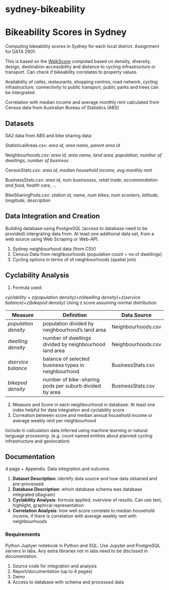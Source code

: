 # sydney-bikeability

# Bikeability Scores in Sydney

Computing bikeability scores in Sydney for each local district. Assignment for DATA 2901. 

This is based on the [WalkScore](https://www.walk.score.com/AU-NSW/Sydney) computed based on density, diversity, design, destination accessibility and distance to cycling infrastructure or transport. Can check if bikeability correlates to property values.

Availability of cafes, restaurants, shopping centres, road network, cycling infrastructure, connectivity to public transport, public parks and trees can be intergrated.

Correlation with median income and average monthly rent calculated from Census data from Australian Bureau of Statistics (ABS) 

## Datasets

SA2 data from ABS and bike sharing data:

StatisticalAreas.csv: *area id, area name, parent area id*

Neighbourhoods.csv: *area id, area name, land area, population, number of dwellings, number of business*

CensusStats.csv: *area id, median household income, avg monthly rent*

BusinessStats.csv:  *area id, num businesses, retail trade, accommodation and food, health care, ...*

BikeSharingPods.csv: *station id, name, num bikes, num scooters, latitude, longitude, description*

## Data Integration and Creation

Building database using PostgreSQL (access to database need to be provided) intergrating data from. At least one additional data set, from a web source using Web Scraping or Web-API. 

1. Sydney neighbourhood data (from CSV)
2. Census Data from neighbourhoods (population count + no of dwellings)
3. Cycling options in terms of of neighbourhoods (spatial join)

## Cyclability Analysis 

1. Formula used: 

*cyclability = z(population density)+z(dwelling density)+z(service balance)+z(bikepod density)*
Using z score assuming normal distribution 

| **Measure**  | **Definition** |**Data Source**|
| ------------- | ------------- |---------------|
| *population density*  | population divided by neighbourhood’s land area |Neighbourhoods.csv|
| *dwelling density*  | number of dwellings divided by neighbourhood land area |Neighbourhoods.csv|
|*dservice balance* |balance of selected business types in neighbourhood|BusinessStats.csv|
|*bikepod density* |number of bike-sharing pods per suburb divided by area|BusinessStats.csv|

2. Measure and Score in each neighbourhood in database. At least one index helpful for data integration and cyclability score
3. Correation between score and median annual household income or average weekly rent per neighbourhood

Include in calculation data inferred using machine learning or natural language processing. (e.g. count named entities about planned cycling infrastructure and geolocation)

## Documentation 

4 page + Appendix. Data integration and outcome.

1. **Dataset Description**: identify data source and how data obtained and pre-processed
2.  **Database Description**: which database schema was database integrated (diagram)
3. **Cyclability Analysis**: formula applied, overview of results. Can use text, highlight, graphical representation
4. **Correlation Analysis**: how well score correlate to median household income, if there is correlation with average weekly rent with neighbourhoods 

### Requirements 

Python Juptyer notebook in Python and SQL. Use Jupyter and PostgreSQL servers in labs. Any extra libraries not in labs need to be disclosed in documentation.

1. Source code for integration and analysis 
2. Report/documentation (up to 4 pages) 
3. Demo
4. Access to database with schema and processed data

